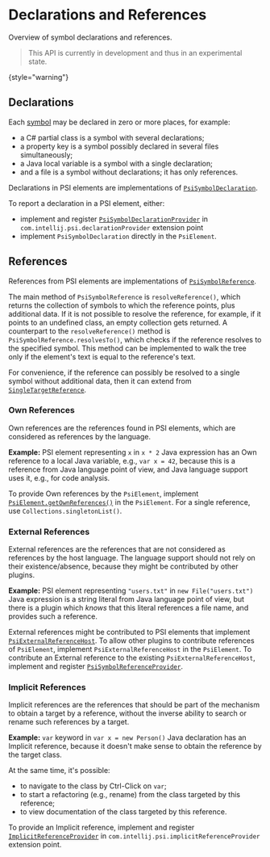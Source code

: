 <!-- Copyright 2000-2023 JetBrains s.r.o. and contributors. Use of this source code is governed by the Apache 2.0 license. -->

# Declarations and References
<primary-label ref="2020.3"/>

<link-summary>Overview of symbol declarations and references.</link-summary>

> This API is currently in development and thus in an experimental state.
>
{style="warning"}

## Declarations

Each [symbol](symbols.md) may be declared in zero or more places, for example:

- a C# partial class is a symbol with several declarations;
- a property key is a symbol possibly declared in several files simultaneously;
- a Java local variable is a symbol with a single declaration;
- and a file is a symbol without declarations; it has only references.

Declarations in PSI elements are implementations of
[`PsiSymbolDeclaration`](%gh-ic%/platform/core-api/src/com/intellij/model/psi/PsiSymbolDeclaration.java).

To report a declaration in a PSI element, either:

- implement and register
  [`PsiSymbolDeclarationProvider`](%gh-ic%/platform/core-api/src/com/intellij/model/psi/PsiSymbolDeclarationProvider.java) in `com.intellij.psi.declarationProvider` extension point
- implement `PsiSymbolDeclaration` directly in the `PsiElement`.

## References

References from PSI elements are implementations of
[`PsiSymbolReference`](%gh-ic%/platform/core-api/src/com/intellij/model/psi/PsiSymbolReference.java).

The main method of `PsiSymbolReference` is `resolveReference()`, which returns the collection of symbols to which the reference points,
plus additional data.
If it is not possible to resolve the reference, for example, if it points to an undefined class, an empty collection gets returned.
A counterpart to the `resolveReference()` method is `PsiSymbolReference.resolvesTo()`,
which checks if the reference resolves to the specified symbol.
This method can be implemented to walk the tree only if the element's text is equal to the reference's text.

For convenience, if the reference can possibly be resolved to a single symbol without additional data, then it can extend from
[`SingleTargetReference`](%gh-ic%/platform/core-api/src/com/intellij/model/SingleTargetReference.java).

### Own References

Own references are the references found in PSI elements, which are considered as references by the language.

**Example:**
PSI element representing `x` in `x * 2` Java expression has an Own reference to a local Java variable, e.g., `var x = 42`,
because this is a reference from Java language point of view, and Java language support uses it, e.g., for code analysis.

To provide Own references by the `PsiElement`, implement
[`PsiElement.getOwnReferences()`](%gh-ic%/platform/core-api/src/com/intellij/psi/PsiElement.java) in the `PsiElement`.
For a single reference, use `Collections.singletonList()`.

### External References

External references are the references that are not considered as references by the host language.
The language support should not rely on their existence/absence, because they might be contributed by other plugins.

**Example:**
PSI element representing `"users.txt"` in `new File("users.txt")` Java expression is a string literal from Java language point of view,
but there is a plugin which _knows_ that this literal references a file name, and provides such a reference.

External references might be contributed to PSI elements
that implement [`PsiExternalReferenceHost`](%gh-ic%/platform/core-api/src/com/intellij/model/psi/PsiExternalReferenceHost.java).
To allow other plugins to contribute references of `PsiElement`, implement `PsiExternalReferenceHost` in the `PsiElement`.
To contribute an External reference to the existing `PsiExternalReferenceHost`, implement and register
[`PsiSymbolReferenceProvider`](%gh-ic%/platform/core-api/src/com/intellij/model/psi/PsiSymbolReferenceProvider.java).

### Implicit References

Implicit references are the references that should be part of the mechanism to obtain a target by a reference,
without the inverse ability to search or rename such references by a target.

**Example:**
`var` keyword in `var x = new Person()` Java declaration has an Implicit reference, because it doesn't make sense to obtain the reference by the target class.

At the same time, it's possible:

- to navigate to the class by <shortcut>Ctrl-Click</shortcut> on `var`;
- to start a refactoring (e.g., rename) from the class targeted by this reference;
- to view documentation of the class targeted by this reference.

To provide an Implicit reference, implement and register
[`ImplicitReferenceProvider`](%gh-ic%/platform/core-api/src/com/intellij/model/psi/ImplicitReferenceProvider.java)
in `com.intellij.psi.implicitReferenceProvider` extension point.
